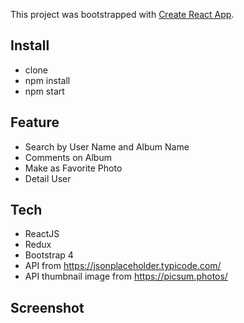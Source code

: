 This project was bootstrapped with [Create React App](https://github.com/facebook/create-react-app).

## Install
- clone
- npm install
- npm start

## Feature
- Search by User Name and Album Name
- Comments on Album
- Make as Favorite Photo
- Detail User

## Tech
- ReactJS
- Redux
- Bootstrap 4
- API from https://jsonplaceholder.typicode.com/
- API thumbnail image from https://picsum.photos/

## Screenshot